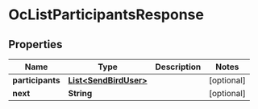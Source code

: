 

# OcListParticipantsResponse


## Properties

| Name | Type | Description | Notes |
|------------ | ------------- | ------------- | -------------|
|**participants** | [**List&lt;SendBirdUser&gt;**](SendBirdUser.md) |  |  [optional] |
|**next** | **String** |  |  [optional] |



